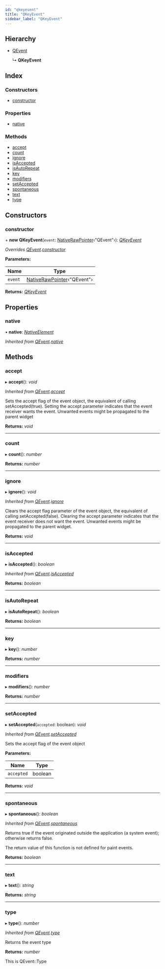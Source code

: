 ```yaml
---
id: "qkeyevent"
title: "QKeyEvent"
sidebar_label: "QKeyEvent"
---
```


## Hierarchy

* [QEvent](qevent.md)

  ↳ **QKeyEvent**

## Index

### Constructors

* [constructor](qkeyevent.md#constructor)

### Properties

* [native](qkeyevent.md#native)

### Methods

* [accept](qkeyevent.md#accept)
* [count](qkeyevent.md#count)
* [ignore](qkeyevent.md#ignore)
* [isAccepted](qkeyevent.md#isaccepted)
* [isAutoRepeat](qkeyevent.md#isautorepeat)
* [key](qkeyevent.md#key)
* [modifiers](qkeyevent.md#modifiers)
* [setAccepted](qkeyevent.md#setaccepted)
* [spontaneous](qkeyevent.md#spontaneous)
* [text](qkeyevent.md#text)
* [type](qkeyevent.md#type)

## Constructors

###  constructor

\+ **new QKeyEvent**(`event`: [NativeRawPointer](../globals.md#nativerawpointer)‹"QEvent"›): *[QKeyEvent](qkeyevent.md)*

*Overrides [QEvent](qevent.md).[constructor](qevent.md#constructor)*

**Parameters:**

Name | Type |
------ | ------ |
`event` | [NativeRawPointer](../globals.md#nativerawpointer)‹"QEvent"› |

**Returns:** *[QKeyEvent](qkeyevent.md)*

## Properties

###  native

• **native**: *[NativeElement](../globals.md#nativeelement)*

*Inherited from [QEvent](qevent.md).[native](qevent.md#native)*

## Methods

###  accept

▸ **accept**(): *void*

*Inherited from [QEvent](qevent.md).[accept](qevent.md#accept)*

Sets the accept flag of the event object, the equivalent of calling setAccepted(true).
Setting the accept parameter indicates that the event receiver wants the event. Unwanted events might be propagated to the parent widget

**Returns:** *void*

___

###  count

▸ **count**(): *number*

**Returns:** *number*

___

###  ignore

▸ **ignore**(): *void*

*Inherited from [QEvent](qevent.md).[ignore](qevent.md#ignore)*

Clears the accept flag parameter of the event object, the equivalent of calling setAccepted(false).
Clearing the accept parameter indicates that the event receiver does not want the event.
Unwanted events might be propagated to the parent widget.

**Returns:** *void*

___

###  isAccepted

▸ **isAccepted**(): *boolean*

*Inherited from [QEvent](qevent.md).[isAccepted](qevent.md#isaccepted)*

**Returns:** *boolean*

___

###  isAutoRepeat

▸ **isAutoRepeat**(): *boolean*

**Returns:** *boolean*

___

###  key

▸ **key**(): *number*

**Returns:** *number*

___

###  modifiers

▸ **modifiers**(): *number*

**Returns:** *number*

___

###  setAccepted

▸ **setAccepted**(`accepted`: boolean): *void*

*Inherited from [QEvent](qevent.md).[setAccepted](qevent.md#setaccepted)*

Sets the accept flag of the event object

**Parameters:**

Name | Type |
------ | ------ |
`accepted` | boolean |

**Returns:** *void*

___

###  spontaneous

▸ **spontaneous**(): *boolean*

*Inherited from [QEvent](qevent.md).[spontaneous](qevent.md#spontaneous)*

Returns true if the event originated outside the application (a system event); otherwise returns false.

The return value of this function is not defined for paint events.

**Returns:** *boolean*

___

###  text

▸ **text**(): *string*

**Returns:** *string*

___

###  type

▸ **type**(): *number*

*Inherited from [QEvent](qevent.md).[type](qevent.md#type)*

Returns the event type

**Returns:** *number*

This is QEvent::Type
